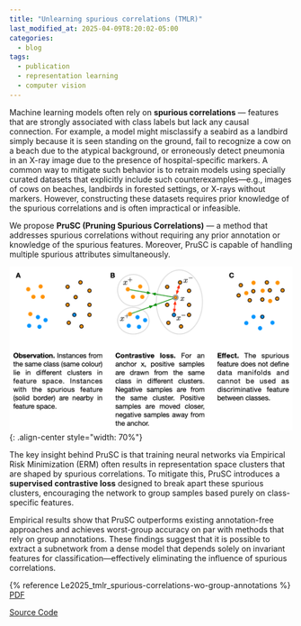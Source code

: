 ```yaml
---
title: "Unlearning spurious correlations (TMLR)"
last_modified_at: 2025-04-09T8:20:02-05:00
categories:
  - blog
tags:
  - publication
  - representation learning
  - computer vision
---
```

Machine learning models often rely on **spurious correlations** — features that are strongly associated with class labels but lack any causal connection. For example, a model might misclassify a seabird as a landbird simply because it is seen standing on the ground, fail to recognize a cow on a beach due to the atypical background, or erroneously detect pneumonia in an X-ray image due to the presence of hospital-specific markers. A common way to mitigate such behavior is to retrain models using specially curated datasets that explicitly include such counterexamples—e.g., images of cows on beaches, landbirds in forested settings, or X-rays without markers. However, constructing these datasets requires prior knowledge of the spurious correlations and is often impractical or infeasible.

We propose **PruSC (Pruning Spurious Correlations)** — a method that addresses spurious correlations without requiring any prior annotation or knowledge of the spurious features. Moreover, PruSC is capable of handling multiple spurious attributes simultaneously.

![image-center](/assets/images/posts/Le2025_tmlr_spurious_idea.png){: .align-center style="width: 70%"}


The key insight behind PruSC is that training neural networks via Empirical Risk Minimization (ERM) often results in representation space clusters that are shaped by spurious correlations. To mitigate this, PruSC introduces a **supervised contrastive loss** designed to break apart these spurious clusters, encouraging the network to group samples based purely on class-specific features.

Empirical results show that PruSC outperforms existing annotation-free approaches and achieves worst-group accuracy on par with methods that rely on group annotations. These findings suggest that it is possible to extract a subnetwork from a dense model that depends solely on invariant features for classification—effectively eliminating the influence of spurious correlations.


<i class="fa fa-book-reader" style="font-size:12px;color: #7a46eb;"></i> {% reference Le2025_tmlr_spurious-correlations-wo-group-annotations  %} [PDF](https://openreview.net/pdf?id=EEeVYfXor5) 

<i class="fa-brands fa-github" style="font-size:12px;color: #7a46eb;"></i>  [Source Code](https://github.com/aix-group/prusc)


